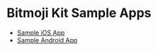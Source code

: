 # Bitmoji Kit Sample Apps

* [Sample iOS App](https://github.com/SnapConnect/bitmoji-sample/tree/master/ios)
* [Sample Android App](https://github.com/SnapConnect/bitmoji-sample/tree/master/android)
